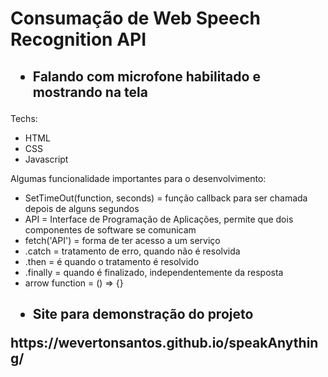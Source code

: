 <h1> Consumação de Web Speech Recognition API </h1>

<h2><ul><li>Falando com microfone habilitado e mostrando na tela</li></ul></h2>

<p> Techs: </p>

<ul>
  <li>HTML</li>
  <li>CSS</li>
  <li>Javascript</li>
</ul>

<p> Algumas funcionalidade importantes para o desenvolvimento: </p>

<ul>
  <li>SetTimeOut(function, seconds) = função callback para ser chamada depois de alguns segundos</li>
  <li>API = Interface de Programação de Aplicações, permite que dois componentes de software se comunicam</li>
  <li>fetch('API') = forma de ter acesso a um serviço</li>
  <li>.catch = tratamento de erro, quando não é resolvida</li>
  <li>.then = é quando o tratamento é resolvido</li>
  <li>.finally = quando é finalizado, independentemente da resposta</li>
  <li>arrow function = () => {}</li>
</ul>

<h2><ul><li>Site para demonstração do projeto</ul></li>
https://wevertonsantos.github.io/speakAnything/
